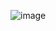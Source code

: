 ![image](https://github.com/Abiji-2020/DSA-Cracker/assets/145255212/ecab5c96-645c-4475-bd87-618146f83186)
